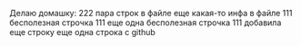 Делаю домашку: 222
пара строк в файле
еще какая-то инфа в файле 111
бесполезная строчка 111
еще одна бесполезная строчка 111
добавила еще строку
еще одна строка с github
